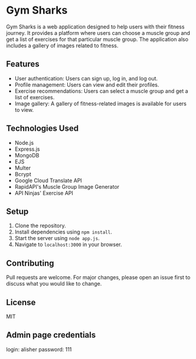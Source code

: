 # Gym Sharks

Gym Sharks is a web application designed to help users with their fitness journey. It provides a platform where users can choose a muscle group and get a list of exercises for that particular muscle group. The application also includes a gallery of images related to fitness.

## Features

- User authentication: Users can sign up, log in, and log out.
- Profile management: Users can view and edit their profiles.
- Exercise recommendations: Users can select a muscle group and get a list of exercises.
- Image gallery: A gallery of fitness-related images is available for users to view.

## Technologies Used

- Node.js
- Express.js
- MongoDB
- EJS
- Multer
- Bcrypt
- Google Cloud Translate API
- RapidAPI's Muscle Group Image Generator
- API Ninjas' Exercise API

## Setup

1. Clone the repository.
2. Install dependencies using `npm install`.
3. Start the server using `node app.js`.
4. Navigate to `localhost:3000` in your browser.

## Contributing

Pull requests are welcome. For major changes, please open an issue first to discuss what you would like to change.

## License

MIT

## Admin page credentials

login: alisher
password: 111


